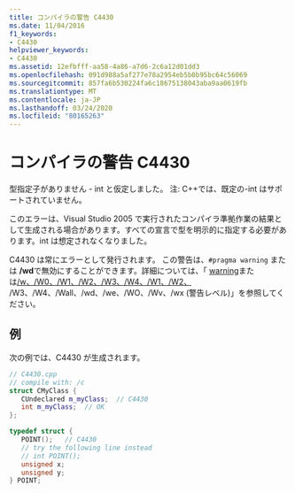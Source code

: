 ```yaml
---
title: コンパイラの警告 C4430
ms.date: 11/04/2016
f1_keywords:
- C4430
helpviewer_keywords:
- C4430
ms.assetid: 12efbfff-aa58-4a86-a7d6-2c6a12d01dd3
ms.openlocfilehash: 091d988a5af277e78a2954eb5b0b95bc64c56069
ms.sourcegitcommit: 857fa6b530224fa6c18675138043aba9aa0619fb
ms.translationtype: MT
ms.contentlocale: ja-JP
ms.lasthandoff: 03/24/2020
ms.locfileid: "80165263"
---
```

# <a name="compiler-warning-c4430"></a>コンパイラの警告 C4430

型指定子がありません - int と仮定しました。 注: C++では、既定の-int はサポートされていません。

このエラーは、Visual Studio 2005 で実行されたコンパイラ準拠作業の結果として生成される場合があります。すべての宣言で型を明示的に指定する必要があります。int は想定されなくなりました。

C4430 は常にエラーとして発行されます。  この警告は、`#pragma warning` または **/wd**で無効にすることができます。詳細については、「 [warning](../../preprocessor/warning.md)または[/w、/W0、/W1、/W2、/W3、/W4、/W1、/W2、](../../build/reference/compiler-option-warning-level.md) /W3、/W4、/Wall、/wd、/we、/WO、/Wv、/wx (警告レベル)」を参照してください。

## <a name="example"></a>例

次の例では、C4430 が生成されます。

```cpp
// C4430.cpp
// compile with: /c
struct CMyClass {
   CUndeclared m_myClass;  // C4430
   int m_myClass;  // OK
};

typedef struct {
   POINT();   // C4430
   // try the following line instead
   // int POINT();
   unsigned x;
   unsigned y;
} POINT;
```

